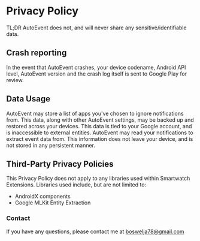 # Privacy Policy
TL;DR AutoEvent does not, and will never share any sensitive/identifiable data.

## Crash reporting
In the event that AutoEvent crashes, your device codename, Android API level, AutoEvent version and the crash log itself is sent to Google Play for review.

## Data Usage
AutoEvent may store a list of apps you've chosen to ignore notifications from. This data, along with other AutoEvent settings, may be backed up and restored across your devices. This data is tied to your Google account, and is inaccessible to external entities.
AutoEvent may read your notifications to extract event data from. This information does not leave your device, and is not stored in any persistent manner.

## Third-Party Privacy Policies
This Privacy Policy does not apply to any libraries used within Smartwatch Extensions. Libraries used include, but are not limited to:
* AndroidX components
* Google MLKit Entity Extraction

### Contact
If you have any questions, please contact me at boswelja78@gmail.com
